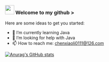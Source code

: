### <img src="https://emojis.slackmojis.com/emojis/images/1531849430/4246/blob-sunglasses.gif" width="30"/> Welcome to my github >


Here are some ideas to get you started:

- 🌱 I’m currently learning Java
- 🤔 I’m looking for help with Java
- 📫 How to reach me: chenxiaoli0111@126.com




[![Anurag's GitHub stats](https://github-readme-stats.vercel.app/api?username=Cxl-Xc)](https://github.com/anuraghazra/github-readme-stats)


